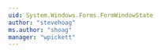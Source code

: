 ```yaml
---
uid: System.Windows.Forms.FormWindowState
author: "stevehoag"
ms.author: "shoag"
manager: "wpickett"
---
```

